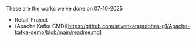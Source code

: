 These are the works we've done on 07-10-2025
- Retail-Project
- (Apache Kafka CMD)[https://github.com/srivenkataprabhas-g1/Apache-kafka-demo/blob/main/readme.md]
